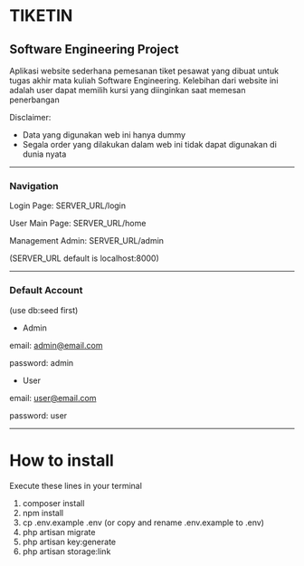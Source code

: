 # TIKETIN

## Software Engineering Project

Aplikasi website sederhana pemesanan tiket pesawat yang dibuat untuk tugas akhir mata kuliah Software Engineering. Kelebihan dari website ini adalah user dapat memilih kursi yang diinginkan saat memesan penerbangan

Disclaimer:

- Data yang digunakan web ini hanya dummy
- Segala order yang dilakukan dalam web ini tidak dapat digunakan di dunia nyata

---

### Navigation

Login Page: SERVER_URL/login

User Main Page: SERVER_URL/home

Management Admin: SERVER_URL/admin

(SERVER_URL default is localhost:8000)

---

### Default Account

(use db:seed first)

- Admin

email: <admin@email.com>

password: admin

- User

email: <user@email.com>

password: user

---

# How to install

Execute these lines in your terminal

1. composer install
1. npm install
1. cp .env.example .env (or copy and rename .env.example to .env)
1. php artisan migrate
1. php artisan key:generate
1. php artisan storage:link
